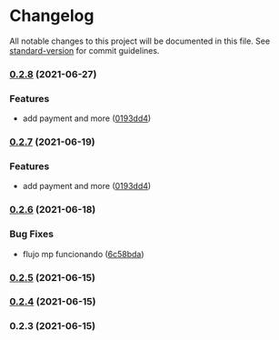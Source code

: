 # Changelog

All notable changes to this project will be documented in this file. See [standard-version](https://github.com/conventional-changelog/standard-version) for commit guidelines.

### [0.2.8](https://github.com/StacklyCode/stackly-backend-mp/compare/v0.2.6...v0.2.8) (2021-06-27)


### Features

* add payment and more ([0193dd4](https://github.com/StacklyCode/stackly-backend-mp/commit/0193dd40d05697b68a9125212170c94b799bcf38))

### [0.2.7](https://github.com/Beor18/stackly-backend-mp/compare/v0.2.6...v0.2.7) (2021-06-19)


### Features

* add payment and more ([0193dd4](https://github.com/Beor18/stackly-backend-mp/commit/0193dd40d05697b68a9125212170c94b799bcf38))

### [0.2.6](https://github.com/Beor18/stackly-backend-mp/compare/v0.2.5...v0.2.6) (2021-06-18)


### Bug Fixes

* flujo mp funcionando ([6c58bda](https://github.com/Beor18/stackly-backend-mp/commit/6c58bda6c94099d5cf522a5679823bd380326c40))

### [0.2.5](https://github.com/Beor18/stackly-backend-mp/compare/v0.2.4...v0.2.5) (2021-06-15)

### [0.2.4](https://github.com/Beor18/stackly-backend-mp/compare/v0.2.3...v0.2.4) (2021-06-15)

### 0.2.3 (2021-06-15)
